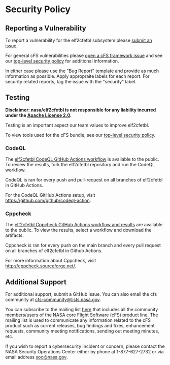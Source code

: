 # Security Policy

## Reporting a Vulnerability

To report a vulnerability for the elf2cfetbl subsystem please [submit an issue](https://github.com/nasa/elf2cfetbl/issues/new/choose).

For general cFS vulnerabilities please [open a cFS framework issue](https://github.com/nasa/cfs/issues/new/choose) and see our [top-level security policy](https://github.com/nasa/cFS/security/policy) for additional information.

In either case please use the "Bug Report" template and provide as much information as possible. Apply appropraite labels for each report. For security related reports, tag the issue with the "security" label.

## Testing

**Disclaimer: nasa/elf2cfetbl is not responsible for any liability incurred under the [Apache License 2.0](https://github.com/nasa/elf2cfetbl/blob/main/LICENSE).**

Testing is an important aspect our team values to improve elf2cfetbl. 

To view tools used for the cFS bundle, see our [top-level security policy](https://github.com/nasa/cFS/security/policy). 

### CodeQL

The [elf2cfetbl CodeQL GitHub Actions workflow](https://github.com/nasa/elf2cfetbl/actions/workflows/codeql-build.yml) is available to the public. To review the results, fork the elf2cfetbl repository and run the CodeQL workflow. 

CodeQL is ran for every push and pull-request on all branches of elf2cfetbl in GitHub Actions. 

For the CodeQL GitHub Actions setup, visit https://github.com/github/codeql-action. 

### Cppcheck

The [elf2cfetbl Cppcheck GitHub Actions workflow and results](https://github.com/nasa/elf2cfetbl/actions/workflows/static-analysis.yml) are available to the public. To view the results, select a workflow and download the artifacts. 

Cppcheck is ran for every push on the main branch and every pull request on all branches of elf2cfetbl in Github Actions. 

For more information about Cppcheck, visit http://cppcheck.sourceforge.net/.

## Additional Support

For additional support, submit a GitHub issue. You can also email the cfs community at cfs-community@lists.nasa.gov. 

You can subscribe to the mailing list [here](https://lists.nasa.gov/mailman/listinfo/cfs-community) that includes all the community members/users of the NASA core Flight Software (cFS) product line. The mailing list is used to communicate any information related to the cFS product such as current releases, bug findings and fixes, enhancement requests, community meeting notifications, sending out meeting minutes, etc.

If you wish to report a cybersecurity incident or concern, please contact the NASA Security Operations Center either by phone at 1-877-627-2732 or via email address soc@nasa.gov.
